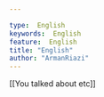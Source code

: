 ```yaml
---

type:  English
keywords:  English
feature:  English
title: "English"
author: "ArmanRiazi"
---
```



[[You talked about etc]]